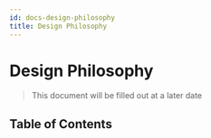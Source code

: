 ```yaml
---
id: docs-design-philosophy
title: Design Philosophy
---
```


# Design Philosophy <!-- omit from toc -->

> This document will be filled out at a later date

## Table of Contents <!-- omit from toc -->
